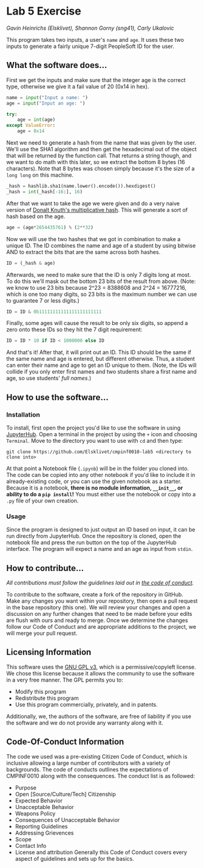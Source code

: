# Lab 5 Exercise
*Gavin Heinrichs (Elsklivet), Shannon Gorny (sng41), Carly Ukalovic*

This program takes two inputs, a user's `name` and `age`. It uses these two inputs to generate a fairly unique 7-digit PeopleSoft ID for the user.

## What the software does...

First we get the inputs and make sure that the integer age is the correct type, otherwise we give it a fail value of 20 (0x14 in hex).
```python
name = input("Input a name: ")
age = input("Input an age: ")

try:
    age = int(age)
except ValueError:
    age = 0x14
```

Next we need to generate a hash from the name that was given by the user. We'll use the SHA1 algorithm and then get the hexadecimal out of the object that will be returned by the function call. That returns a string though, and we want to do math with this later, so we extract the bottom 8 bytes (16 characters). Note that 8 bytes was chosen simply because it's the size of a `long long` on this machine.
```python
_hash = hashlib.sha1(name.lower().encode()).hexdigest()
_hash = int(_hash[-16:], 16)
```

After that we want to take the age we were given and do a very naive version of [Donalt Knuth's multiplicative hash](https://stackoverflow.com/a/41537995). This will generate a sort of hash based on the age.
```python
age = (age*2654435761) % (2**32)
```

Now we will use the two hashes that we got in combination to make a unique ID. The ID combines the name and age of a student by using bitwise AND to extract the bits that are the same across both hashes.
```python
ID = (_hash & age)
```

Afterwards, we need to make sure that the ID is only 7 digits long at most. To do this we'll mask out the bottom 23 bits of the result from above. (Note: we know to use 23 bits because 2^23 = 8388608 and 2^24 = 16777216, which is one too many digits, so 23 bits is the maximum number we can use to guarantee 7 or less digits.)
```python
ID = ID & 0b11111111111111111111111
```

Finally, some ages will cause the result to be only six digits, so append a zero onto these IDs so they hit the 7 digit requirement:
```python
ID = ID * 10 if ID < 1000000 else ID
```

And that's it! After that, it will print out an ID. This ID should be the same if the same name and age is entered, but different otherwise. Thus, a student can enter their name and age to get an ID unique to them. (Note, the IDs will collide if you only enter first names and two students share a first name and age, so use students' *full names*.)

## How to use the software...

### Installation
To install, first open the project you'd like to use the software in using [JupyterHub](https://jupyter.org/hub). Open a terminal in the project by using the `+` icon and choosing `Terminal`. Move to the directory you want to use with `cd` and then type:

```
git clone https://github.com/Elsklivet/cmpinf0010-lab5 <directory to clone into>
```

At that point a Notebook file (`.ipynb`) will be in the folder you cloned into. The code can be copied into any other notebook if you'd like to include it in already-existing code, or you can use the given notebook as a starter. Because it is a notebook, **there is no module information, `__init__`, or ability to do a `pip install`!** You must either use the notebook or copy into a `.py` file of your own creation.

### Usage
Since the program is designed to just output an ID based on input, it can be run directly from JupyterHub. Once the repository is cloned, open the notebook file and press the run button on the top of the JupyterHub interface. The program will expect a name and an age as input from `stdin`.

## How to contribute...
*All contributions must follow the guidelines laid out in [the code of conduct](CODE_OF_CONDUCT.md).*

To contribute to the software, create a fork of the repository in GitHub. Make any changes you want within your repository, then open a pull request in the base repository (this one). We will review your changes and open a discussion on any further changes that need to be made before your edits are flush with ours and ready to merge. Once we determine the changes follow our Code of Conduct and are appropriate additions to the project, we will merge your pull request.

## Licensing Information

This software uses the [GNU GPL v3](LICENSE.md), which is a permissive/copyleft license. We chose this license because it allows the community to use the software in a very free manner. The GPL permits you to:
* Modify this program
* Redistribute this program
* Use this program commercially, privately, and in patents.

Additionally, we, the authors of the software, are free of liability if you use the software and we do not provide any warranty along with it.

## Code-Of-Conduct Information

The code we used was a pre-existing Citizen Code of Conduct, which is inclusive allowing a large number of contributors with a variety of backgrounds. The code of conducts outlines the expectations of CMPINF0010 along with the consequences. The conduct list is as followed:
* Purpose
* Open [Source/Culture/Tech] Citizenship
* Expected Behavior
* Unacceptable Behavior
* Weapons Policy
* Consequences of Unacceptable Behavior
* Reporting Guidelines
* Addressing Grievences 
* Scope
* Contact Info
* License and attribution
Generally this Code of Conduct covers every aspect of guidelines and sets up for the basics.
